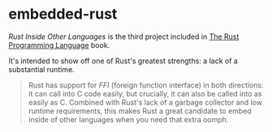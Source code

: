 # embedded-rust

_Rust Inside Other Languages_ is the third project included in [The Rust Programming Language](https://doc.rust-lang.org/book/) book.

It's intended to show off one of Rust's greatest strengths: a lack of a substantial runtime.

> Rust has support for _FFI_ (foreign function interface) in both directions: it can call into C code easily, but crucially, it can also be called into as easily as C. Combined with Rust's lack of a garbage collector and low runtime requirements, this makes Rust a great candidate to embed inside of other languages when you need that extra oomph.
